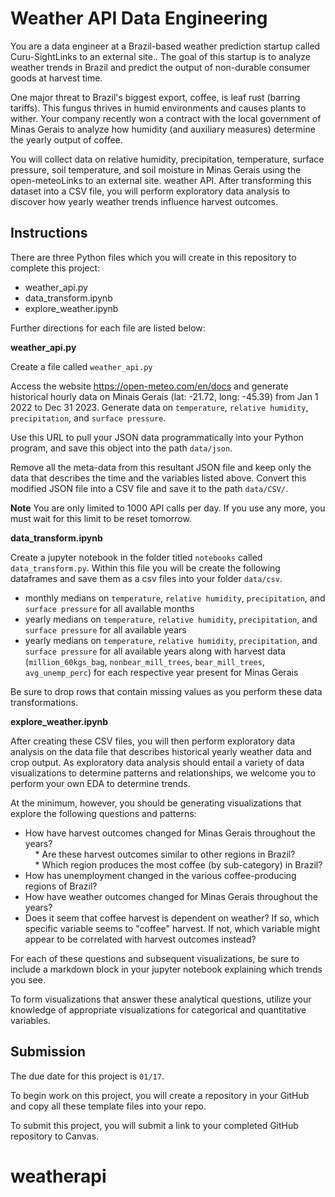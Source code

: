 # Weather API Data Engineering

You are a data engineer at a Brazil-based weather prediction startup called Curu-SightLinks to an external site.. The goal of this startup is to analyze weather trends in Brazil and predict the output of non-durable consumer goods at harvest time.

One major threat to Brazil's biggest export, coffee, is leaf rust (barring tariffs). This fungus thrives in humid environments and causes plants to wither. Your company recently won a contract with the local government of Minas Gerais to analyze how humidity (and auxiliary measures) determine the yearly output of coffee.

You will collect data on relative humidity, precipitation, temperature, surface pressure, soil temperature, and soil moisture in Minas Gerais using the open-meteoLinks to an external site. weather API. After transforming this dataset into a CSV file, you will perform exploratory data analysis to discover how yearly weather trends influence harvest outcomes.

## Instructions

There are three Python files which you will create in this repository to complete this project:
* weather_api.py
* data_transform.ipynb
* explore_weather.ipynb

Further directions for each file are listed below: 

**weather_api.py**

Create a file called `weather_api.py`

Access the website https://open-meteo.com/en/docs and generate historical hourly data on Minais Gerais (lat: -21.72,  long: -45.39) from Jan 1 2022 to Dec 31 2023. Generate data on `temperature`, `relative humidity`, `precipitation`, and `surface pressure`.

Use this URL to pull your JSON data programmatically into your Python program, and save this object into the path `data/json`.

Remove all the meta-data from this resultant JSON file and keep only the data that describes the time and the variables listed above. Convert this modified JSON file into a CSV file and save it to the path `data/CSV/`. 

**Note** You are only limited to 1000 API calls per day. If you use any more, you must wait for this limit to be reset tomorrow.

**data_transform.ipynb**

Create a jupyter notebook in the folder titled `notebooks` called `data_transform.py`. Within this file you will be create the following dataframes and save them as a csv files into your folder `data/csv`.

* monthly medians on `temperature`, `relative humidity`, `precipitation`, and `surface pressure` for all available months
* yearly medians on `temperature`, `relative humidity`, `precipitation`, and `surface pressure` for all available years
* yearly medians on `temperature`, `relative humidity`, `precipitation`, and `surface pressure` for all available years along with harvest data (`million_60kgs_bag`, `nonbear_mill_trees`, `bear_mill_trees`, `avg_unemp_perc`) for each respective year present for Minas Gerais

Be sure to drop rows that contain missing values as you perform these data transformations.

**explore_weather.ipynb**

After creating these CSV files, you will then perform exploratory data analysis on the data file that describes historical yearly weather data and crop output. As exploratory data analysis should entail a variety of data visualizations to determine patterns and relationships, we welcome you to perform your own EDA to determine trends.

At the minimum, however, you should be generating visualizations that explore the following questions and patterns:

* How have harvest outcomes changed for Minas Gerais throughout the years?  
    * Are these harvest outcomes similar to other regions in Brazil?  
    * Which region produces the most coffee (by sub-category) in Brazil?  
* How has unemployment changed in the various coffee-producing regions of Brazil?  
* How have weather outcomes changed for Minas Gerais throughout the years?  
* Does it seem that coffee harvest is dependent on weather? If so, which specific variable seems to "coffee" harvest. If not, which variable might appear to be correlated with harvest outcomes instead?   

For each of these questions and subsequent visualizations, be sure to include a markdown block in your jupyter notebook explaining which trends you see.

To form visualizations that answer these analytical questions, utilize your knowledge of appropriate visualizations for categorical and quantitative variables.

## Submission 

The due date for this project is `01/17`.

To begin work on this project, you will create a repository in your GitHub and copy all these template files into your repo.

To submit this project, you will submit a link to your completed GitHub repository to Canvas.

# weatherapi
